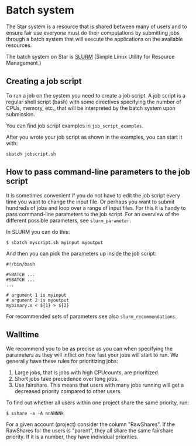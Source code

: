 # Batch system

The Star system is a resource that is shared between many of users and
to ensure fair use everyone must do their computations by submitting
jobs through a batch system that will execute the applications on the
available resources.

The batch system on Star is [SLURM](https://slurm.schedmd.com/)
(Simple Linux Utility for Resource Management.)

## Creating a job script

To run a job on the system you need to create a job script. A job script
is a regular shell script (bash) with some directives specifying the
number of CPUs, memory, etc., that will be interpreted by the batch
system upon submission.

You can find job script examples in `job_script_examples`.

After you wrote your job script as shown in the examples, you can start
it with:

    sbatch jobscript.sh

## How to pass command-line parameters to the job script

It is sometimes convenient if you do not have to edit the job script
every time you want to change the input file. Or perhaps you want to
submit hundreds of jobs and loop over a range of input files. For this
it is handy to pass command-line parameters to the job script. For an
overview of the different possible parameters, see `slurm_parameter`.

In SLURM you can do this:

    $ sbatch myscript.sh myinput myoutput

And then you can pick the parameters up inside the job script:

    #!/bin/bash

    #SBATCH ...
    #SBATCH ...
    ...

    # argument 1 is myinput
    # argument 2 is myoutput
    mybinary.x < ${1} > ${2}

For recommended sets of parameters see also `slurm_recommendations`.

## Walltime

We recommend you to be as precise as you can when specifying the
parameters as they will inflict on how fast your jobs will start to run.
We generally have these rules for prioritizing jobs:

1.  Large jobs, that is jobs with high CPUcounts, are prioritized.
2.  Short jobs take precedence over long jobs.
3.  Use fairshare. This means that users with many jobs running will get
    a decreased priority compared to other users.

To find out whether all users within one project share the same
priority, run:

    $ sshare -a -A nnNNNNk

For a given account (project) consider the column "RawShares". If the
RawShares for the users is "parent", they all share the same fairshare
priority. If it is a number, they have individual priorities.
